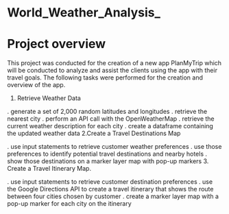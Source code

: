 # World_Weather_Analysis_
# Project overview
This project was conducted for the creation of a new app PlanMyTrip which will be conducted to analyze and assist the clients using the app with their travel goals.
The following tasks were performed for the creation and overview of the app.
1. Retrieve Weather Data

. generate a set of 2,000 random latitudes and longitudes
. retrieve the nearest city
. perform an API call with the OpenWeatherMap
. retrieve the current weather description for each city
. create a dataframe containing the updated weather data
2.Create a Travel Destinations Map

. use input statements to retrieve customer weather preferences
. use those preferences to identify potential travel destinations and nearby hotels
. show those destinations on a marker layer map with pop-up markers
3. Create a Travel Itinerary Map.

. use input statements to retrieve customer destination preferences
. use the Google Directions API to create a travel itinerary that shows the route between four cities chosen by customer
. create a marker layer map with a pop-up marker for each city on the itinerary
